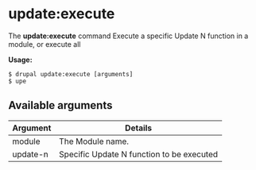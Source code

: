 # update:execute
The **update:execute** command Execute a specific Update N function in a module, or execute all

**Usage:**
```
$ drupal update:execute [arguments] 
$ upe  
```

## Available arguments
Argument | Details
---------|-------------
module | The Module name.
update-n | Specific Update N function to be executed
